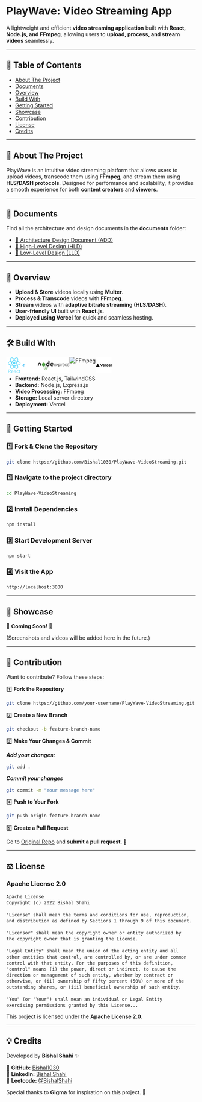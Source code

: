 # PlayWave: Video Streaming App


A lightweight and efficient **video streaming application** built with **React, Node.js, and FFmpeg**, allowing users to **upload, process, and stream videos** seamlessly.

---

## 📜 Table of Contents

- [About The Project](#about-the-project)
- [Documents](#documents)
- [Overview](#overview)
- [Build With](#build-with)
- [Getting Started](#getting-started)
- [Showcase](#showcase)
- [Contribution](#contribution)
- [License](#license)
- [Credits](#credits)

---

## 🎯 About The Project

PlayWave is an intuitive video streaming platform that allows users to upload videos, transcode them using **FFmpeg**, and stream them using **HLS/DASH protocols**. Designed for performance and scalability, it provides a smooth experience for both **content creators** and **viewers**.

---

## 📄 Documents

Find all the architecture and design documents in the **documents** folder:

- [📜 Architecture Design Document (ADD)](https://docs.google.com/document/d/1NDdKjVpmyU0XsuU9hug-WwuQgxMOEJ7qYrbXcowA4_A/edit?usp=sharing)
- [📜 High-Level Design (HLD)](https://docs.google.com/document/d/1Iy6VMGecBGZWS-3VTBLAoyaLZnp5ehZigVJXZpNd2zo/edit?usp=sharing)
- [📜 Low-Level Design (LLD)](https://docs.google.com/document/d/1J44Jz9v8nM1AdTe0qqYRZoNfEDarSrM_VbPgfkXHaGw/edit?usp=sharing)

---

## 🔎 Overview

- **Upload & Store** videos locally using **Multer**.
- **Process & Transcode** videos with **FFmpeg**.
- **Stream** videos with **adaptive bitrate streaming (HLS/DASH)**.
- **User-friendly UI** built with **React.js**.
- **Deployed using Vercel** for quick and seamless hosting.

---

## 🛠️ Build With

<a href="https://react.dev" target="_blank">
    <img align="left" src="https://raw.githubusercontent.com/devicons/devicon/master/icons/react/react-original-wordmark.svg" alt="React.js" height="42px"/>
</a>
<a href="https://tailwindcss.com" target="_blank">
    <img align="left" src="https://raw.githubusercontent.com/devicons/devicon/master/icons/tailwindcss/tailwindcss-original-wordmark.svg" alt="TailwindCSS" height="42px"/>
</a>
<a href="https://nodejs.org" target="_blank">
    <img align="left" src="https://raw.githubusercontent.com/devicons/devicon/master/icons/nodejs/nodejs-original-wordmark.svg" alt="Node.js" height="42px"/>
</a>
<a href="https://expressjs.com" target="_blank">
    <img align="left" src="https://raw.githubusercontent.com/devicons/devicon/master/icons/express/express-original-wordmark.svg" alt="Express.js" height="42px"/>
</a>
<a href="https://ffmpeg.org" target="_blank">
    <img align="left" src="https://upload.wikimedia.org/wikipedia/commons/6/6a/FFmpeg_Logo_new.svg" alt="FFmpeg" height="42px"/>
</a>
<a href="https://vercel.com" target="_blank">
    <img align="left" src="https://raw.githubusercontent.com/devicons/devicon/master/icons/vercel/vercel-original-wordmark.svg" alt="Vercel" height="42px"/>
</a>

<br/><br/>

- **Frontend:** React.js, TailwindCSS
- **Backend:** Node.js, Express.js
- **Video Processing:** FFmpeg
- **Storage:** Local server directory
- **Deployment:** Vercel

---

## 🚀 Getting Started

### 1️⃣ Fork & Clone the Repository

```sh
git clone https://github.com/Bishal1030/PlayWave-VideoStreaming.git
```
### 1️⃣ Navigate to the project directory

```sh
cd PlayWave-VideoStreaming
```

### 2️⃣ Install Dependencies

```sh
npm install
```

### 3️⃣ Start Development Server

```sh
npm start
```

### 4️⃣ Visit the App

```sh
http://localhost:3000
```

---

## 🎥 Showcase

🚧 **Coming Soon!** 🚧

(Screenshots and videos will be added here in the future.)

---

## 🤝 Contribution

Want to contribute? Follow these steps:

1️⃣ **Fork the Repository**
```sh
git clone https://github.com/your-username/PlayWave-VideoStreaming.git
```

2️⃣ **Create a New Branch**
```sh
git checkout -b feature-branch-name
```

3️⃣ **Make Your Changes & Commit**

***Add your changes:***
```sh
git add .
```
***Commit your changes***
```sh
git commit -m "Your message here"
```


4️⃣ **Push to Your Fork**
```sh
git push origin feature-branch-name
```

5️⃣ **Create a Pull Request**

Go to [Original Repo](https://github.com/Bishal1030/PlayWave-VideoStreaming.git) and **submit a pull request**. 🚀

---

## ⚖️ License

### Apache License 2.0

```
Apache License
Copyright (c) 2022 Bishal Shahi

"License" shall mean the terms and conditions for use, reproduction,
and distribution as defined by Sections 1 through 9 of this document.

"Licensor" shall mean the copyright owner or entity authorized by
the copyright owner that is granting the License.

"Legal Entity" shall mean the union of the acting entity and all
other entities that control, are controlled by, or are under common
control with that entity. For the purposes of this definition,
"control" means (i) the power, direct or indirect, to cause the
direction or management of such entity, whether by contract or
otherwise, or (ii) ownership of fifty percent (50%) or more of the
outstanding shares, or (iii) beneficial ownership of such entity.

"You" (or "Your") shall mean an individual or Legal Entity
exercising permissions granted by this License...
```

This project is licensed under the **Apache License 2.0**.

---

## 💡 Credits

Developed by **Bishal Shahi** ✨

🔗 **GitHub:** [Bishal1030](https://github.com/Bishal1030)  
🔗 **LinkedIn:** [Bishal Shahi](https://linkedin.com/in/bishal1030)  
🔗 **Leetcode:** [@BishalShahi](https://leetcode.com/u/vishal4shahi/)  

Special thanks to **Gigma** for inspiration on this project. 🙌
